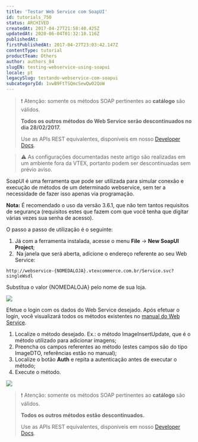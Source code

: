 ```yaml
---
title: 'Testar Web Service com SoapUI'
id: tutorials_750
status: ARCHIVED
createdAt: 2017-04-27T21:58:40.425Z
updatedAt: 2020-06-04T01:32:10.116Z
publishedAt: 
firstPublishedAt: 2017-04-27T23:03:42.147Z
contentType: tutorial
productTeam: Others
author: authors_84
slugEN: testing-webservice-using-soapui
locale: pt
legacySlug: testando-webservice-com-soapui
subcategoryId: 1vwB9FtTSQmcSewQw02QoW
---
```


>❗ Atenção: somente os métodos SOAP pertinentes ao **catálogo** são válidos.
>
> **Todos os outros métodos do Web Service serão descontinuados no dia 28/02/2017.**
>
> Use as APIs REST equivalentes, disponíveis em nosso [Developer Docs](//help.vtex.com/developer-docs/).

>⚠️ As configurações documentadas neste artigo são realizadas em um ambiente fora da VTEX, portanto podem ser descontinuadas sem prévio aviso.

SoapUI é uma ferramenta que pode ser utilizada para simular conexão e execução de métodos de um determinado webservice, sem ter a necessidade de fazer isso apenas via programação.

**Nota:** É recomendado o uso da versão 3.6.1, que não tem tantos requisitos de segurança (requisitos estes que fazem com que você tenha que digitar várias vezes sua senha de acesso).

O passo a passo de utilização é o seguinte:
1. Já com a ferramenta instalada, acesse o menu **File** -> **New SoapUI Project**;
2.  Na janela que será aberta, adicione o endereço referente ao seu Web Service:

`http://webservice-{NOMEDALOJA}.vtexcommerce.com.br/Service.svc?singleWsdl`

Substitua o valor {NOMEDALOJA} pelo nome de sua loja.

![](https://images.contentful.com/alneenqid6w5/WMZnCJCLg2WGSIesMOMKu/efed51a5c0e151d1ac1f7902600e522a/1.png)

Efetue o login com os dados do Web Service desejado. Após efetuar o login, você visualizará todos os métodos existentes no [manual do Web Service](/pt/tutorial/manual-das-classes-e-metodos-usados-no-webservice/).

1. Localize o método desejado. Ex.: o método ImageInsertUpdate, que é o método utilizado para adicionar imagens;
2. Preencha os campos referentes ao método (estes campos são do tipo ImageDTO, referências estão no manual);
3. Localize o botão **Auth** e repita a autenticação antes de executar o método;
4. Execute o método.

![](//images.contentful.com/alneenqid6w5/3TBC8YgtvyQ6sMQAyQACOg/5e14a72feaa3bf0d00a8b245d56788d1/2.png)

>❗ Atenção: somente os métodos SOAP pertinentes ao **catálogo** são válidos.
>
> **Todos os outros métodos estão descontinuados.**
>
> Use as APIs REST equivalentes, disponíveis em nosso [Developer Docs](//help.vtex.com/developer-docs/).
